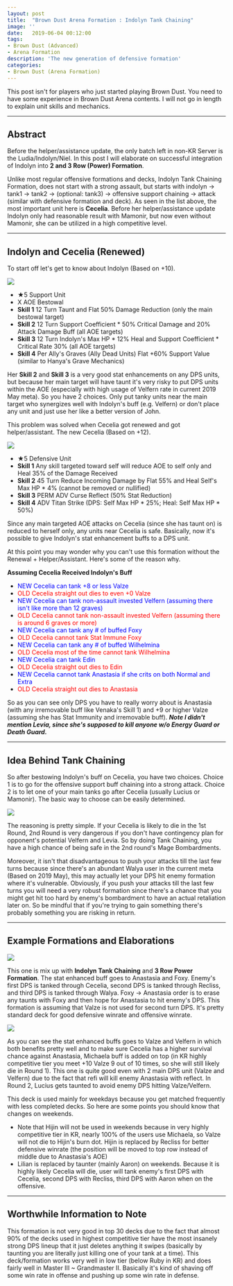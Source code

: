 ```yaml
---
layout: post
title:  "Brown Dust Arena Formation : Indolyn Tank Chaining"
image: ''
date:   2019-06-04 00:12:00
tags:
- Brown Dust (Advanced)
- Arena Formation
description: 'The new generation of defensive formation'
categories:
- Brown Dust (Arena Formation)
---
```


This post isn't for players who just started playing Brown Dust. You need to have some experience in Brown Dust Arena contents. I will not go in length to explain unit skills and mechanics.

---

## Abstract

Before the helper/assistance update, the only batch left in non-KR Server is the Ludia/Indolyn/Niel. In this post I will elaborate on successful integration of Indolyn into **2 and 3 Row (Power) Formation**.

Unlike most regular offensive formations and decks, Indolyn Tank Chaining Formation, does not start with a strong assault, but starts with indolyn → tank1 → tank2 → (optional: tank3) → offensive support chaining → attack (similar with defensive formation and deck). As seen in the list above, the most important unit here is **Cecelia**. Before her helper/assistance update Indolyn only had reasonable result with Mamonir, but now even without Mamonir, she can be utilized in a high competitive level.

---

## Indolyn and Cecelia (Renewed)

To start off let's get to know about Indolyn (Based on +10).

<img src="../uploads/browndust-indolyn-tank-chaining-indolyn.jpg">

* ★5 Support Unit
* X AOE Bestowal
* **Skill 1** 12 Turn Taunt and Flat 50% Damage Reduction (only the main bestowal target)
* **Skill 2** 12 Turn Support Coefficient * 50% Critical Damage and 20% Attack Damage Buff (all AOE targets)
* **Skill 3** 12 Turn Indolyn's Max HP * 12% Heal and Support Coefficient * Critical Rate 30% (all AOE targets)
* **Skill 4** Per Ally's Graves (Ally Dead Units) Flat +60% Support Value (similar to Hanya's Grave Mechanics)

Her **Skill 2** and **Skill 3** is a very good stat enhancements on any DPS units, but because her main target will have taunt it's very risky to put DPS units within the AOE (especially with high usage of Velfern rate in current 2019 May meta). So you have 2 choices. Only put tanky units near the main target who synergizes well with Indolyn's buff (e.g. Velfern) or don't place any unit and just use her like a better version of John.

This problem was solved when Cecelia got renewed and got helper/assistant. The new Cecelia (Based on +12).

<img src="../uploads/browndust-indolyn-tank-chaining-cecelia.jpg">

* ★5 Defensive Unit
* **Skill 1** Any skill targeted toward self will reduce AOE to self only and Heal 35% of the Damage Received
* **Skill 2** 45 Turn Reduce Incoming Damage by Flat 55% and Heal Self's Max HP * 4% (cannot be removed or nullified)
* **Skill 3** PERM ADV Curse Reflect (50% Stat Reduction)
* **Skill 4** ADV Titan Strike (DPS: Self Max HP * 25%; Heal: Self Max HP * 50%)

Since any main targeted AOE attacks on Cecelia (since she has taunt on) is reduced to herself only, any units near Cecelia is safe. Basically, now it's possible to give Indolyn's stat enhancement buffs to a DPS unit.

At this point you may wonder why you can't use this formation without the Renewal + Helper/Assistant. Here's some of the reason why.

**Assuming Cecelia Received Indolyn's Buff**

* <span style="color:blue">NEW Cecelia can tank +8 or less Valze</span>
* <span style="color:red">OLD Cecelia straight out dies to even +0 Valze</span>
* <span style="color:blue">NEW Cecelia can tank non-assault invested Velfern (assuming there isn't like more than 12 graves)</span>
* <span style="color:red">OLD Cecelia cannot tank non-assault invested Velfern (assuming there is around 6 graves or more)</span>
* <span style="color:blue">NEW Cecelia can tank any # of buffed Foxy</span>
* <span style="color:red">OLD Cecelia cannot tank Stat Immune Foxy</span>
* <span style="color:blue">NEW Cecelia can tank any # of buffed Wilhelmina</span>
* <span style="color:red">OLD Cecelia most of the time cannot tank Wilhelmina</span>
* <span style="color:blue">NEW Cecelia can tank Edin</span>
* <span style="color:red">OLD Cecelia straight out dies to Edin</span>
* <span style="color:blue">NEW Cecelia cannot tank Anastasia if she crits on both Normal and Extra</span>
* <span style="color:red">OLD Cecelia straight out dies to Anastasia</span>

So as you can see only DPS you have to really worry about is Anastasia (with any irremovable buff like Venaka's Skill 1) and +9 or higher Valze (assuming she has Stat Immunity and irremovable buff). ***Note I didn't mention Levia, since she's supposed to kill anyone w/o Energy Guard or Death Guard.***

---

## Idea Behind Tank Chaining

So after bestowing Indolyn's buff on Cecelia, you have two choices. Choice 1 is to go for the offensive support buff chaining into a strong attack. Choice 2 is to let one of your main tanks go after Cecelia (usually Lucius or Mamonir). The basic way to choose can be easily determined.

<img src="../uploads/browndust-indolyn-tank-chaining-flowchart.PNG">

The reasoning is pretty simple. If your Cecelia is likely to die in the 1st Round, 2nd Round is very dangerous if you don't have contingency plan for opponent's potential Velfern and Levia. So by doing Tank Chaining, you have a high chance of being safe in the 2nd round's Mage Bombardments.

Moreover, it isn't that disadvantageous to push your attacks till the last few turns because since there's an abundant Walya user in the current meta (Based on 2019 May), this may actually let your DPS hit enemy formation where it's vulnerable. Obviously, if you push your attacks till the last few turns you will need a very robust formation since there's a chance that you might get hit too hard by enemy's bombardment to have an actual retaliation later on. So be mindful that if you're trying to gain something there's probably something you are risking in return.

---

## Example Formations and Elaborations

<img src="../uploads/browndust-indolyn-tank-chaining-sample-1.jpg">

This one is mix up with **Indolyn Tank Chaining** and **3 Row Power Formation**. The stat enhanced buff goes to Anastasia and Foxy. Enemy's first DPS is tanked through Cecelia, second DPS is tanked through Recliss, and third DPS is tanked through Walya. Foxy → Anastasia order is to erase any taunts with Foxy and then hope for Anastasia to hit enemy's DPS. This formation is assuming that Valze is not used for second turn DPS. It's pretty standard deck for good defensive winrate and offensive winrate.

<img src="../uploads/browndust-indolyn-tank-chaining-sample-2.jpg">

As you can see the stat enhanced buffs goes to Valze and Velfern in which both benefits pretty well and to make sure Cecelia has a higher survival chance against Anastasia, Michaela buff is added on top (in KR highly competitive tier you meet +10 Valze 9 out of 10 times, so she will still likely die in Round 1). This one is quite good even with 2 main DPS unit (Valze and Velfern) due to the fact that refi will kill enemy Anastasia with reflect. In Round 2, Lucius gets taunted to avoid enemy DPS hitting Valze/Velfern.

This deck is used mainly for weekdays because you get matched frequently with less completed decks. So here are some points you should know that changes on weekends.

* Note that Hijin will not be used in weekends because in very highly competitive tier in KR, nearly 100% of the users use Michaela, so Valze will not die to Hijin's burn dot. Hijin is replaced by Recliss for better defensive winrate (the position will be moved to top row instead of middle due to Anastasia's AOE)
* Lilian is replaced by taunter (mainly Aaron) on weekends. Because it is highly likely Cecelia will die, user will tank enemy's first DPS with Cecelia, second DPS with Recliss, third DPS with Aaron when on the offensive.

---

## Worthwhile Information to Note

This formation is not very good in top 30 decks due to the fact that almost 90% of the decks used in highest competitive tier have the most insanely strong DPS lineup that it just deletes anything it swipes (basically by taunting you are literally just killing one of your tank at a time). This deck/formation works very well in low tier (below Ruby in KR) and does fairly well in Master III ~ Grandmaster II. Basically it's kind of shaving off some win rate in offense and pushing up some win rate in defense.
